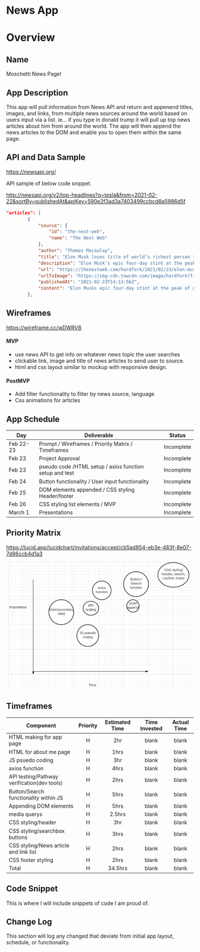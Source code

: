 # News App

# Overview

## Name

Moschetti News Page!

## App Description


This app will pull information from News API and return and appenend titles, images, and links, from multiple news sources around the world based on users input via a list. ie... if you type in donald trump it will pull up top news articles about him from around the world. The app will then append the news articles to the DOM and enable you to open them within the same page. 

## API and Data Sample 

https://newsapi.org/

API sample of below code snippet. 

http://newsapi.org/v2/top-headlines?q=tesla&from=2021-02-22&sortBy=publishedAt&apiKey=590e2f3ad3a7403499ccbcd8a5986d5f


```json
"articles": [
        {
            "source": {
                "id": "the-next-web",
                "name": "The Next Web"
            },
            "author": "Thomas Macaulay",
            "title": "Elon Musk loses title of world’s richest person to Bezos after more Twitter drama",
            "description": "Elon Musk’s epic four-day stint at the peak of global wealth has come to a tragic end after the tycoon’s itchy Twitter finger triggered more financial upheaval. Musk lost $15 billion from his net worth in a single day after Tesla shares tumbled 8.6% on Monday…",
            "url": "https://thenextweb.com/hardfork/2021/02/23/elon-musk-loses-title-of-worlds-richest-person-to-bezos-after-more-twitter-drama/",
            "urlToImage": "https://img-cdn.tnwcdn.com/image/hardfork?filter_last=1&fit=1280%2C640&url=https%3A%2F%2Fcdn0.tnwcdn.com%2Fwp-content%2Fblogs.dir%2F1%2Ffiles%2F2021%2F02%2FUntitled-design-6.png&signature=e6fbe5f4e75661fb5dbd1b7533cf1001",
            "publishedAt": "2021-02-23T14:13:56Z",
            "content": "Elon Musks epic four-day stint at the peak of global wealth has come to a tragic end after the tycoons itchy Twitter finger triggered more financial upheaval.\r\nMusk lost $15 billion from his net wort… [+1529 chars]"
        },
```

## Wireframes
https://wireframe.cc/wDWRV8


#### MVP 

- use news API to get info on whatever news topic the user searches
- clickable link, image and title of news articles to send user to source. 
- html and css layout similar to mockup with responsive design.


#### PostMVP  

- Add filter functionality to filter by news source, language
- Css animations for articles

## App Schedule

|  Day | Deliverable | Status
|---|---| ---|
|Feb 22-23| Prompt / Wireframes / Priority Matrix / Timeframes | Incomplete
|Feb 23| Project Approval | Incomplete
|Feb 23| pseudo code /HTML setup / axios function setup and test | Incomplete
|Feb 24| Button functionality / User input functionality | Incomplete
|Feb 25| DOM elements appended / CSS styling Header/footer | Incomplete
|Feb 26| CSS styling list elements / MVP| Incomplete
|March 1| Presentations | Incomplete

## Priority Matrix

https://lucid.app/lucidchart/invitations/accept/cb5ad854-eb3e-483f-8e07-7d86ccb4d1a3

<img src="./Priority-Matrix.png" alt="plot chart"/>


## Timeframes

| Component | Priority | Estimated Time | Time Invested | Actual Time |
| --- | :---: |  :---: | :---: | :---: |
| HTML making for app page| H | 2hr | blank | blank |
| HTML for about me page | H | 1hrs | blank | blank |
| JS psuedo coding | H | 3hr | blank | blank |
| axios function | H | 4hrs | blank | blank |
| API testing/Pathway verification(dev tools) | H | 2hrs | blank | blank |
| Button/Search functionality within JS | H | 5hrs | blank | blank |
| Appending DOM elements | H | 5hrs | blank | blank |
| media querys | H | 2.5hrs | blank | blank |
| CSS styling/header | H | 3hr | blank | blank |
| CSS styling/searchbox buttons | H | 3hrs | blank | blank |
| CSS styling/News article and link list | H | 2hrs | blank | blank |
| CSS footer styling | H | 2hrs | blank | blank |
| Total | H | 34.5hrs| blank | blank |

## Code Snippet
This is where I will include snippets of code I am proud of.

## Change Log
This section will log any changed that deviate from initial app layout, schedule, or functionality.
